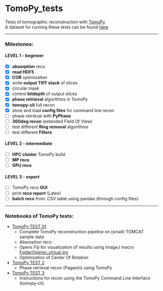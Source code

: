 # TomoPy_tests

Tests of tomographic reconstruction with [TomoPy](https://tomopy.readthedocs.io/en/latest/) <br />
A dataset for running these tests can be found [here](https://sesamejo-my.sharepoint.com/:f:/g/personal/gianluca_iori_sesame_org_jo/Ei7H2BsgcgZMqiMqEzER-5oBoUlZCwY84sKT3D5i1hPc_Q?e=GgsAR6)

---
### Milestones:
#### LEVEL 1 - beginner
- [x] **absorption** reco
- [x] **read HDF5**
- [x] **COR** optimization
- [x] write **output TIFF stack** of slices
- [x] circular mask
- [x] control **bitdepth** of output slices
- [x] **phase retrieval** algorithms in TomoPy
- [x] **tomopy-cli** full recon
- [x] store and load **config files** for command line recon
- [ ] phase retrieval with **PyPhase**
- [ ] **360deg recon** (extended Field Of View)
- [ ] test different **Ring removal** algorithms
- [ ] test different **Filters**
#### LEVEL 2 - intermediate
- [ ] **HPC cluster** TomoPy build
- [ ] **MP reco**
- [ ] **GPU reco**
#### LEVEL 3 - expert
- [ ] TomoPy reco **GUI**
- [ ] print **reco report** (Latex)
- [ ] **batch reco** from .CSV table using pandas (through config files)
___
### Notebooks of TomoPy tests:
- [TomoPy TEST 01](examples/TomoPy_test01.ipynb)
    - Complete TomoPy reconstruction pipeline on (small) TOMCAT sample data
    - Absorption reco
    - Opens Fiji for visualization of results using ImageJ macro [FolderOpener_virtual.ijm](https://gitlab.com/sesame_beats/imagej_utils/-/blob/master/macros/FolderOpener_virtual.ijm)
    - Optimization of Center Of Rotation
- [TomoPy TEST 2](examples/phase_retrieval/TomoPy_test02_PhaseRetrieval_TomoPy.ipynb)
    - Phase retrieval recon (Paganin) using TomoPy
- [TomoPy TEST 3](examples/TomoPy_test03_tomopy-cli.ipynb)
    - Instructions for recon using the TomoPy Command Line Interface (tomopy-cli)
